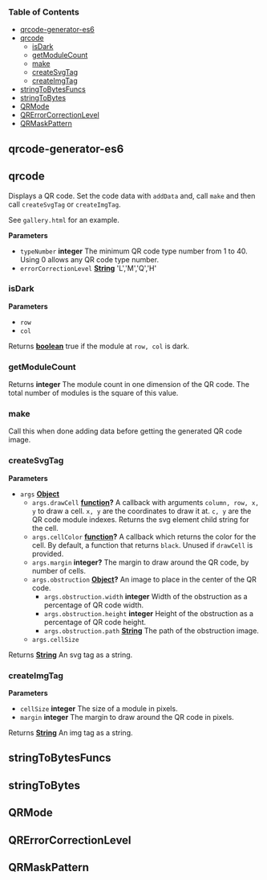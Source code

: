 <!-- Generated by documentation.js. Update this documentation by updating the source code. -->

### Table of Contents

-   [qrcode-generator-es6](#qrcode-generator-es6)
-   [qrcode](#qrcode)
    -   [isDark](#isdark)
    -   [getModuleCount](#getmodulecount)
    -   [make](#make)
    -   [createSvgTag](#createsvgtag)
    -   [createImgTag](#createimgtag)
-   [stringToBytesFuncs](#stringtobytesfuncs)
-   [stringToBytes](#stringtobytes)
-   [QRMode](#qrmode)
-   [QRErrorCorrectionLevel](#qrerrorcorrectionlevel)
-   [QRMaskPattern](#qrmaskpattern)

## qrcode-generator-es6

## qrcode

Displays a QR code. Set the code data with `addData` and, call `make` and then call `createSvgTag` or `createImgTag`.

See `gallery.html` for an example.

**Parameters**

-   `typeNumber` **integer** The minimum QR code type number from 1 to 40.  Using 0 allows any QR code type number.
-   `errorCorrectionLevel` **[String](https://developer.mozilla.org/docs/Web/JavaScript/Reference/Global_Objects/String)** 'L','M','Q','H'

### isDark

**Parameters**

-   `row`  
-   `col`  

Returns **[boolean](https://developer.mozilla.org/docs/Web/JavaScript/Reference/Global_Objects/Boolean)** true if the module at `row, col` is dark.

### getModuleCount

Returns **integer** The module count in one dimension of the QR code.  The total number of modules is the square of this value.

### make

Call this when done adding data before getting the generated QR code image.

### createSvgTag

**Parameters**

-   `args` **[Object](https://developer.mozilla.org/docs/Web/JavaScript/Reference/Global_Objects/Object)** 
    -   `args.drawCell` **[function](https://developer.mozilla.org/docs/Web/JavaScript/Reference/Statements/function)?** A callback with arguments `column, row, x, y` to draw a cell.  `x, y` are the coordinates to draw it at.  `c, y` are the QR code module indexes.  Returns the svg element child string for the cell.
    -   `args.cellColor` **[function](https://developer.mozilla.org/docs/Web/JavaScript/Reference/Statements/function)?** A callback which returns the color for the cell.  By default, a function that returns `black`.  Unused if `drawCell` is provided.
    -   `args.margin` **integer?** The margin to draw around the QR code, by number of cells.
    -   `args.obstruction` **[Object](https://developer.mozilla.org/docs/Web/JavaScript/Reference/Global_Objects/Object)?** An image to place in the center of the QR code.
        -   `args.obstruction.width` **integer** Width of the obstruction as a percentage of QR code width.
        -   `args.obstruction.height` **integer** Height of the obstruction as a percentage of QR code height.
        -   `args.obstruction.path` **[String](https://developer.mozilla.org/docs/Web/JavaScript/Reference/Global_Objects/String)** The path of the obstruction image.
    -   `args.cellSize`  

Returns **[String](https://developer.mozilla.org/docs/Web/JavaScript/Reference/Global_Objects/String)** An svg tag as a string.

### createImgTag

**Parameters**

-   `cellSize` **integer** The size of a module in pixels.
-   `margin` **integer** The margin to draw around the QR code in pixels.

Returns **[String](https://developer.mozilla.org/docs/Web/JavaScript/Reference/Global_Objects/String)** An img tag as a string.

## stringToBytesFuncs

## stringToBytes

## QRMode

## QRErrorCorrectionLevel

## QRMaskPattern
